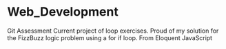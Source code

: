 # Web_Development
Git Assessment 
Current project of loop exercises. Proud of my solution for the FizzBuzz logic problem using a for if loop. From Eloquent JavaScript